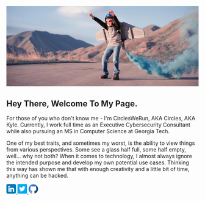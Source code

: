 ![Image](https://github.com/circleswerun/circleswerun.github.io/blob/main/images/Space_Kid.jpg?raw=true)  
## Hey There, Welcome To My Page. 

For those of you who don't know me - I'm CirclesWeRun, AKA Circles, AKA Kyle.  Currently, I work full time as an Executive Cybersecurity Consultant while also pursuing an MS in Computer Science at Georgia Tech.  

One of my best traits, and sometimes my worst, is the ability to view things from various perspectives.  Some see a glass half full, some half empty, well... why not both?  When it comes to technology, I almost always ignore the intended purpose and develop my own potential use cases.  Thinking this way has shown me that with enough creativity and a little bit of time, anything can be hacked.  


<a href="https://www.linkedin.com/in/kylek42/"><img src="https://github.com/circleswerun/circleswerun.github.io/blob/main/images/LinkedIn_logo.png?raw=true" alt="linkedin" style="width:25px"> </a>
<a href="https://twitter.com/CirclesWeRun42">
<img src="https://github.com/circleswerun/circleswerun.github.io/blob/main/images/Twitter_logo.png?raw=true" alt="twitter" style="width:25px"> </a>
<a href="https://github.com/circleswerun">
<img src="https://github.com/circleswerun/circleswerun.github.io/blob/main/images/GitHub_logo.png?raw=true" alt="twitter" style="width:25px"> </a>